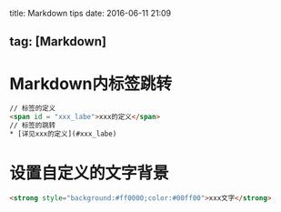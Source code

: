 title: Markdown tips
date: 2016-06-11 21:09

## tag: [Markdown]

#  Markdown内标签跳转

```html
// 标签的定义
<span id = "xxx_labe">xxx的定义</span>
// 标签的跳转
* [详见xxx的定义](#xxx_labe)
```

# 设置自定义的文字背景

```html
<strong style="background:#ff0000;color:#00ff00">xxx文字</strong>
```



